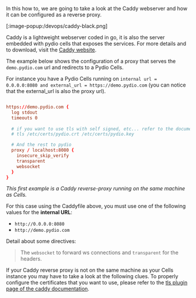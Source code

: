 In this how to, we are going to take a look at the Caddy webserver and how it can be configured as a reverse proxy.

[:image-popup:/devops/caddy-black.png]

Caddy is a lightweight webserver coded in go, it is also the server embedded with pydio cells that exposes the services.
For more details and to download, visit the [Caddy website](https://caddyserver.com).

The example below shows the configuration of a proxy that serves the `demo.pydio.com` url and redirects to a Pydio Cells.

For instance you have a Pydio Cells running on `internal url = 0.0.0.0:8080 and external_url = https://demo.pydio.com` (you can notice that the external_url is also the proxy url).

```conf

https://demo.pydio.com {
  log stdout
  timeouts 0
  
  # if you want to use tls with self signed, etc... refer to the documentation for more details
  # tls /etc/certs/pydio.crt /etc/certs/pydio.key

  # And the rest to pydio
  proxy / localhost:8080 {
    insecure_skip_verify
    transparent
    websocket
  }
}
```

_This first example is a Caddy reverse-proxy running on the same machine as Cells._

For this case using the Caddyfile above, you must use one of the following values for the **internal URL**:

* `http://0.0.0.0:8080`
* `http://demo.pydio.com`

Detail about some directives:

> The `websocket` to forward ws connections and `transparent` for the headers.

If your Caddy reverse proxy is not on the same machine as your Cells instance you may have to take a look at the following clues.
To properly configure the certificates that you want to use, please refer to the [tls plugin page of the caddy documentation](https://caddyserver.com/docs/tls).
